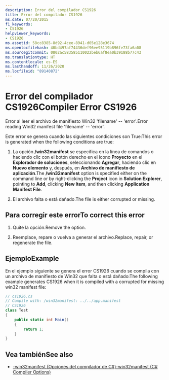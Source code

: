 ```yaml
---
description: Error del compilador CS1926
title: Error del compilador CS1926
ms.date: 07/20/2015
f1_keywords:
- CS1926
helpviewer_keywords:
- CS1926
ms.assetid: 58cc8385-8d92-4cee-8941-d05e128e3674
ms.openlocfilehash: 40bd497af74436def96ee95119b896fe73fa6a08
ms.sourcegitcommit: 0802ac583585110022beb6af8ea0b39188b77c43
ms.translationtype: HT
ms.contentlocale: es-ES
ms.lasthandoff: 11/26/2020
ms.locfileid: "89140872"
---
```

# <a name="compiler-error-cs1926"></a><span data-ttu-id="9fef3-103">Error del compilador CS1926</span><span class="sxs-lookup"><span data-stu-id="9fef3-103">Compiler Error CS1926</span></span>

<span data-ttu-id="9fef3-104">Error al leer el archivo de manifiesto Win32 'filename' -- 'error'.</span><span class="sxs-lookup"><span data-stu-id="9fef3-104">Error reading Win32 manifest file 'filename' -- 'error'.</span></span>  
  
 <span data-ttu-id="9fef3-105">Este error se genera cuando las siguientes condiciones son True:</span><span class="sxs-lookup"><span data-stu-id="9fef3-105">This error is generated when the following conditions are true:</span></span>  
  
1. <span data-ttu-id="9fef3-106">La opción **/win32manifest** se especifica en la línea de comandos o haciendo clic con el botón derecho en el icono **Proyecto** en el **Explorador de soluciones**, seleccionando **Agregar**, haciendo clic en **Nuevo elemento** y, después, en **Archivo de manifiesto de aplicación**.</span><span class="sxs-lookup"><span data-stu-id="9fef3-106">The **/win32manifest** option is specified either on the command line or by right-clicking the **Project** icon in **Solution Explorer**, pointing to **Add**, clicking **New Item**, and then clicking **Application Manifest File**.</span></span>  
  
2. <span data-ttu-id="9fef3-107">El archivo falta o está dañado.</span><span class="sxs-lookup"><span data-stu-id="9fef3-107">The file is either corrupted or missing.</span></span>  
  
## <a name="to-correct-this-error"></a><span data-ttu-id="9fef3-108">Para corregir este error</span><span class="sxs-lookup"><span data-stu-id="9fef3-108">To correct this error</span></span>  
  
1. <span data-ttu-id="9fef3-109">Quite la opción.</span><span class="sxs-lookup"><span data-stu-id="9fef3-109">Remove the option.</span></span>  
  
2. <span data-ttu-id="9fef3-110">Reemplace, repare o vuelva a generar el archivo.</span><span class="sxs-lookup"><span data-stu-id="9fef3-110">Replace, repair, or regenerate the file.</span></span>  
  
## <a name="example"></a><span data-ttu-id="9fef3-111">Ejemplo</span><span class="sxs-lookup"><span data-stu-id="9fef3-111">Example</span></span>

 <span data-ttu-id="9fef3-112">En el ejemplo siguiente se genera el error CS1926 cuando se compila con un archivo de manifiesto de Win32 que falta o está dañado:</span><span class="sxs-lookup"><span data-stu-id="9fef3-112">The following example generates CS1926 when it is compiled with a corrupted for missing win32 manifest file:</span></span>  

```csharp
// cs1926.cs  
// Compile with: /win32manifest: ../../app.manifest  
// CS1926  
class Test  
{  
    public static int Main()  
    {  
        return 1;  
    }  
}
```

## <a name="see-also"></a><span data-ttu-id="9fef3-113">Vea también</span><span class="sxs-lookup"><span data-stu-id="9fef3-113">See also</span></span>

- [<span data-ttu-id="9fef3-114">-win32manifest (Opciones del compilador de C#)</span><span class="sxs-lookup"><span data-stu-id="9fef3-114">-win32manifest (C# Compiler Options)</span></span>](../compiler-options/win32manifest-compiler-option.md)
